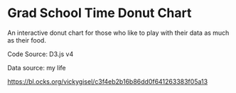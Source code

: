 # **Grad School Time Donut Chart**

An interactive donut chart for those who like to play with their data as much as their food.

Code Source: D3.js  v4


Data source: my life

https://bl.ocks.org/vickygisel/c3f4eb2b16b86dd0f641263383f05a13
